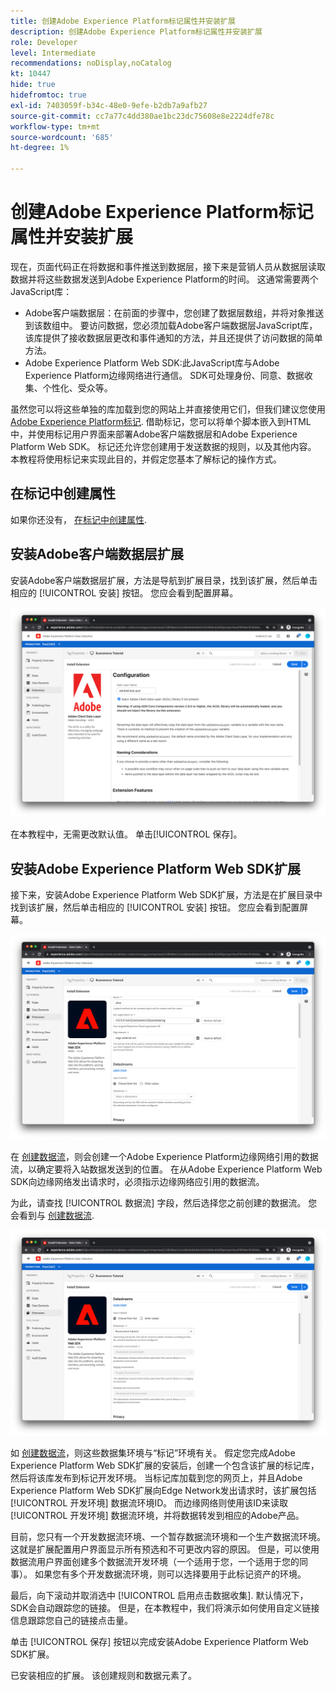 ```yaml
---
title: 创建Adobe Experience Platform标记属性并安装扩展
description: 创建Adobe Experience Platform标记属性并安装扩展
role: Developer
level: Intermediate
recommendations: noDisplay,noCatalog
kt: 10447
hide: true
hidefromtoc: true
exl-id: 7403059f-b34c-48e0-9efe-b2db7a9afb27
source-git-commit: cc7a77c4dd380ae1bc23dc75608e8e2224dfe78c
workflow-type: tm+mt
source-wordcount: '685'
ht-degree: 1%

---
```


# 创建Adobe Experience Platform标记属性并安装扩展

现在，页面代码正在将数据和事件推送到数据层，接下来是营销人员从数据层读取数据并将这些数据发送到Adobe Experience Platform的时间。 这通常需要两个JavaScript库：

* Adobe客户端数据层：在前面的步骤中，您创建了数据层数组，并将对象推送到该数组中。 要访问数据，您必须加载Adobe客户端数据层JavaScript库，该库提供了接收数据层更改和事件通知的方法，并且还提供了访问数据的简单方法。
* Adobe Experience Platform Web SDK:此JavaScript库与Adobe Experience Platform边缘网络进行通信。 SDK可处理身份、同意、数据收集、个性化、受众等。

虽然您可以将这些单独的库加载到您的网站上并直接使用它们，但我们建议您使用 [Adobe Experience Platform标记](https://experienceleague.adobe.com/docs/experience-platform/tags/home.html?lang=zh-Hans). 借助标记，您可以将单个脚本嵌入到HTML中，并使用标记用户界面来部署Adobe客户端数据层和Adobe Experience Platform Web SDK。 标记还允许您创建用于发送数据的规则，以及其他内容。 本教程将使用标记来实现此目的，并假定您基本了解标记的操作方式。

## 在标记中创建属性

如果你还没有， [在标记中创建属性](https://experienceleague.adobe.com/docs/experience-platform/tags/admin/companies-and-properties.html#create-or-configure-a-property).

## 安装Adobe客户端数据层扩展

安装Adobe客户端数据层扩展，方法是导航到扩展目录，找到该扩展，然后单击相应的 [!UICONTROL 安装] 按钮。 您应会看到配置屏幕。

![Adobe客户端数据层扩展安装](../../../assets/implementation-strategy/acdl-extension-installation.png)

在本教程中，无需更改默认值。 单击[!UICONTROL 保存]。

## 安装Adobe Experience Platform Web SDK扩展

接下来，安装Adobe Experience Platform Web SDK扩展，方法是在扩展目录中找到该扩展，然后单击相应的 [!UICONTROL 安装] 按钮。 您应会看到配置屏幕。

![Adobe Experience Platform Web SDK扩展安装](../../../assets/implementation-strategy/web-sdk-extension-installation.png)

在 [创建数据流](../configure-the-server/create-a-datastream.md)，则会创建一个Adobe Experience Platform边缘网络引用的数据流，以确定要将入站数据发送到的位置。 在从Adobe Experience Platform Web SDK向边缘网络发出请求时，必须指示边缘网络应引用的数据流。

为此，请查找 [!UICONTROL 数据流] 字段，然后选择您之前创建的数据流。 您会看到与 [创建数据流](../configure-the-server/create-a-datastream.md).

![数据流选择](../../../assets/implementation-strategy/web-sdk-datastream-selection.png)

如 [创建数据流](../configure-the-server/create-a-dataset.md)，则这些数据集环境与“标记”环境有关。 假定您完成Adobe Experience Platform Web SDK扩展的安装后，创建一个包含该扩展的标记库，然后将该库发布到标记开发环境。 当标记库加载到您的网页上，并且Adobe Experience Platform Web SDK扩展向Edge Network发出请求时，该扩展包括 [!UICONTROL 开发环境] 数据流环境ID。 而边缘网络则使用该ID来读取 [!UICONTROL 开发环境] 数据流环境，并将数据转发到相应的Adobe产品。

目前，您只有一个开发数据流环境、一个暂存数据流环境和一个生产数据流环境。 这就是扩展配置用户界面显示所有预选和不可更改内容的原因。 但是，可以使用数据流用户界面创建多个数据流开发环境（一个适用于您，一个适用于您的同事）。 如果您有多个开发数据流环境，则可以选择要用于此标记资产的环境。

最后，向下滚动并取消选中 [!UICONTROL 启用点击数据收集]. 默认情况下，SDK会自动跟踪您的链接。 但是，在本教程中，我们将演示如何使用自定义链接信息跟踪您自己的链接点击量。

单击 [!UICONTROL 保存] 按钮以完成安装Adobe Experience Platform Web SDK扩展。

已安装相应的扩展。 该创建规则和数据元素了。

